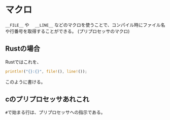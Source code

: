# マクロ
```__FILE__```
や
```  __LINE__```
などのマクロを使うことで、コンパイル時にファイル名や行番号を取得することができる。
(プリプロセッサのマクロ)

## Rustの場合
Rustではこれを、
```rust
println!("{}:{}", file!(), line!());
```
このように書ける。

## cのプリプロセッサあれこれ
```#```で始まる行は、プリプロセッサへの指示である。
